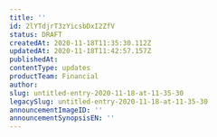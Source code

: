 ```yaml
---
title: ''
id: 2lYTdjrT3zYicsbDxI2ZfV
status: DRAFT
createdAt: 2020-11-18T11:35:30.112Z
updatedAt: 2020-11-18T11:42:57.157Z
publishedAt: 
contentType: updates
productTeam: Financial
author: 
slug: untitled-entry-2020-11-18-at-11-35-30
legacySlug: untitled-entry-2020-11-18-at-11-35-30
announcementImageID: ''
announcementSynopsisEN: ''
---
```



